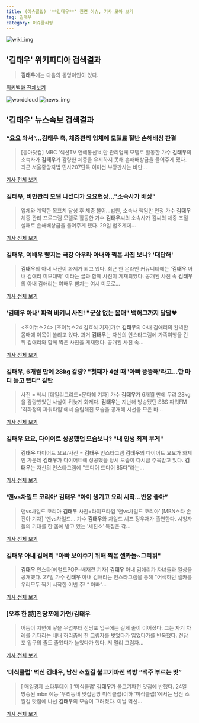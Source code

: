 ```yaml
---
title: (이슈클립) '**김태우**' 관련 이슈, 기사 모아 보기
tag: 김태우
category: 이슈클리핑
---
```

![wiki_img](https://user-images.githubusercontent.com/42597476/44503234-41136a80-a6d0-11e8-9071-6fc6418eafe4.png)
## **'**김태우**'** 위키피디아 검색결과
>**김태우**에는 다음의 동명이인이 있다.

<a href="https://ko.wikipedia.org/wiki/김태우" target="_blank">위키백과 전체보기</a>

![wordcloud](https://s3.ap-northeast-2.amazonaws.com/lyrics101-wordcloud/2018-08-29-1535506261.png)
![news_img](https://user-images.githubusercontent.com/42597476/44507050-1206f400-a6e4-11e8-8d98-7ffbfebb353f.png)
## **'**김태우**'** 뉴스속보 검색결과
### “요요 와서”…**김태우** 측, 체중관리 업체에 모델료 절반 손해배상 판결

>[동아닷컴] MBC ‘섹션TV 연예통신‘비만 관리업체 모델로 활동한 가수 **김태우**의 소속사가 **김태우**가 감량한 체중을 유지하지 못해 손해배상금을 물어주게 됐다. 최근 서울중앙지법 민사207단독 이미선 부장판사는 비만...

<a href="http://news.donga.com/3/all/20180829/91727871/2" target="_blank">기사 전체 보기</a>

### **김태우**, 비만관리 모델 나섰다가 요요현상…"소속사가 배상"

>업체와 계약한 목표치 달성 후 체중 불어…법원, 소속사 책임만 인정 가수 **김태우** 체중 관리 프로그램 모델로 활동한 가수 **김태우**씨의 소속사가 김씨의 체중 조절 실패로 손해배상금을 물어주게 됐다. 29일 법조계에...

<a href="http://app.yonhapnews.co.kr/YNA/Basic/SNS/r.aspx?c=AKR20180829039500004&did=1195m" target="_blank">기사 전체 보기</a>

### **김태우**, 여배우 뺨치는 극강 아우라 아내와 찍은 사진 보니? '대단해'

>**김태우**의 아내 사진이 화제가 되고 있다. 최근 한 온라인 커뮤니티에는 '**김태우** 아내 김애리 미모대박' 이라는 글과 함께 사진이 게재되었다. 공개된 사진 속 **김태우**의 아내 김애리는 여배우 뺨치는 여시 미모로...

<a href="http://www.joongdo.co.kr/main/view.php?key=20180829001023419" target="_blank">기사 전체 보기</a>

### '**김태우** 아내' 파격 비키니 사진! "군살 없는 몸매" 백허그까지 달달♥

><조이뉴스24> [조이뉴스24 김효석 기자]가수 **김태우**의 아내 김애리의 완벽한 몸매에 이목이 쏠리고 있다. 과거 **김태우**는 자신의 인스타그램에 가족여행을 간 뒤 김애리와 함께 찍은 사진을 게재했다. 공개된 사진 속...

<a href="http://joynews.inews24.com/php/news_view.php?g_menu=700100&g_serial=1121280&rrf=nv" target="_blank">기사 전체 보기</a>

### **김태우**, 6개월 만에 28kg 감량? "첫째가 4살 때 '아빠 뚱뚱해'라고…한 마디 듣고 뺐다" 감탄

>사진 = 쎄씨 [데일리그리드=문다혜 기자] 가수 **김태우**가 6개월 만에 무려 28kg을 감량했었던 사실이 뒤늦게 화제다. **김태우**는 지난해 방송됐던 SBS 파워FM '최화정의 파워타임'에서 슬림해진 모습을 공개해 시선을 모은 바...

<a href="http://www.dailygrid.net/news/articleView.html?idxno=90689" target="_blank">기사 전체 보기</a>

### **김태우** 요요, 다이어트 성공했던 모습보니? "내 인생 최저 무게"

>**김태우** 다이어트 요요/사진 = **김태우** 인스타그램 **김태우**의 다이어트 요요가 화제인 가운데 **김태우**가 다이어트에 성공했을 당시 모습이 다시금 주목받고 있다. **김태우**는 자신의 인스타그램에 "드디어 드디어 85다"라는...

<a href="http://www.starseoultv.com/news/articleView.html?idxno=505532" target="_blank">기사 전체 보기</a>

### ‘맨vs차일드 코리아’ **김태우** “아이 생기고 요리 시작…반응 좋아”

>맨vs차일드 코리아 **김태우** 사진=라이프타임 ‘맨vs차일드 코리아’ [MBN스타 손진아 기자] ‘맨vs차일드... 가수 **김태우**와 차일드 셰프 정우재가 출연한다. 시청자들의 기대를 한 몸에 받고 있는 ’셰친소‘ 특집은 각...

<a href="http://star.mbn.co.kr/view.php?year=2018&no=539611&refer=portal" target="_blank">기사 전체 보기</a>

### **김태우** 아내 김애리 "아빠 보여주기 위해 찍은 셀카들~그리워"

>**김태우** 인스타[헤럴드POP=배재련 기자] **김태우** 아내 김애리가 자녀들과 일상을 공개했다. 27일 가수 **김태우** 아내 김애리는 인스타그램을 통해 "어색하던 셀카를 우리모두 찍기 시작한 이번 주! “ 아빠”...

<a href="http://biz.heraldcorp.com/view.php?ud=201808270703303457134_1" target="_blank">기사 전체 보기</a>

### [오후 한 詩]전당포에 가면/김태우

>어둠이 지면에 닿을 무렵부터 전당포 입구에는 길게 줄이 이어졌다. 그는 자기 차례를 기다리는 내내 허리춤에 찬 그림자를 벗었다가 입었다가를 반복했다. 전당포 입구의 줄도 줄었다가 늘었다가 했다. 저 멀리 그림자...

<a href="http://view.asiae.co.kr/news/view.htm?idxno=2018082709080066692" target="_blank">기사 전체 보기</a>

### ‘미식클럽’ 먹신 **김태우**, 남산 소월길 불고기파전 먹방 “맥주 부르는 맛”

>[ 매일경제 스타투데이 ] ‘미식클럽’ **김태우**가 불고기파전 맛집에 반했다. 24일 방송된 mbn 예능 ‘우리동네 맛집탐방 미식클럽(이하 ’미식클럽)’에서는 남산 소월길 맛집에 나선 **김태우**의 모습이 그려졌다. 이날 먹신...

<a href="http://star.mk.co.kr/new/view.php?mc=ST&year=2018&no=533551" target="_blank">기사 전체 보기</a>



